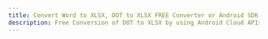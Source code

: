 ---title: Convert Word to XLSX, DOT to XLSX FREE Converter or Android SDKdescription: Free Conversion of DOT to XLSX by using Android Cloud APIs & SDKs. Also Create, Edit & Render Microsoft Word & OpenOffice documents in the Cloud.---